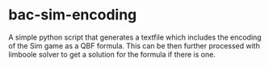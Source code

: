 # bac-sim-encoding
A simple python script that generates a textfile which includes the encoding of the Sim game as a QBF formula.
This can be then further processed with limboole solver to get a solution for the formula if there is one.
